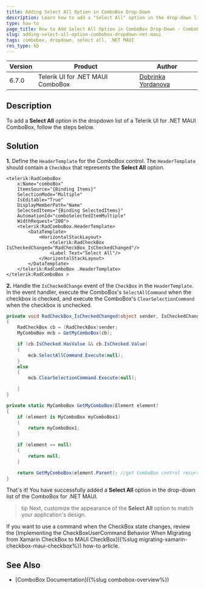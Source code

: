 ```yaml
---
title: Adding Select All Option in ComboBox Drop-Down
description: Learn how to add a "Select All" option in the drop-down list of a ComboBox for .NET MAUI.
type: how-to
page_title: How to Add Select All Option in ComboBox Drop-Down - ComboBox for .NET MAUI
slug: adding-select-all-option-combobox-dropdown-net-maui
tags: combobox, dropdown, select all, .NET MAUI
res_type: kb
---
```


| Version | Product | Author | 
| --- | --- | ---- | 
| 6.7.0 | Telerik UI for .NET MAUI ComboBox | [Dobrinka Yordanova](https://www.telerik.com/blogs/author/dobrinka-yordanova)| 


## Description

To add a **Select All** option in the dropdown list of a Telerik UI for .NET MAUI ComboBox, follow the steps below.

## Solution

**1.** Define the `HeaderTemplate` for the ComboBox control. The `HeaderTemplate` should contain a `CheckBox` that represents the **Select All** option.

```XAML
<telerik:RadComboBox 
    x:Name="comboBox"
    ItemsSource="{Binding Items}"
    SelectionMode="Multiple"
    IsEditable="True"
    DisplayMemberPath="Name"
    SelectedItems="{Binding SelectedItems}"
    AutomationId="comboSelectedItemMultiple"
    WidthRequest="200">
    <telerik:RadComboBox.HeaderTemplate>
        <DataTemplate>
            <HorizontalStackLayout>
                <telerik:RadCheckBox IsCheckedChanged="RadCheckBox_IsCheckedChanged"/>
                <Label Text="Select All"/>
            </HorizontalStackLayout>
        </DataTemplate>
    </telerik:RadComboBox .HeaderTemplate>
</telerik:RadComboBox >
```

**2.** Handle the `IsCheckedChange` event of the `CheckBox` in the `HeaderTemplate`. In the event handler, execute the ComboBox's `SelectAllCommand` when the checkbox is checked, and execute the ComboBox's `ClearSelectionCommand` when the checkbox is unchecked.

```C#
private void RadCheckBox_IsCheckedChanged(object sender, IsCheckedChangedEventArgs e)
{
    RadCheckBox cb = (RadCheckBox)sender;
    MyComboBox mcb = GetMyComboBox(cb);

    if (cb.IsChecked.HasValue && cb.IsChecked.Value)
    {
        mcb.SelectAllCommand.Execute(null);
    }
    else
    {
        mcb.ClearSelectionCommand.Execute(null);

    }
}

private static MyComboBox GetMyComboBox(Element element)
{
    if (element is MyComboBox myComboBox1)
    {
        return myComboBox1;
    }

    if (element == null)
    {
        return null;
    }

    return GetMyComboBox(element.Parent); //get ComboBox control recursively
}
```

That's it! You have successfully added a **Select All** option in the drop-down list of the ComboBox for .NET MAUI.

>tip Next, customize the appearance of the **Select All** option to match your application's design.

If you want to use a command when the CheckBox state changes, review the [Implementing the CheckBoxUserCommand Behavior When Migrating from Xamarin CheckBox to MAUI CheckBox]({%slug migrating-xamarin-checkbox-maui-checkbox%}) how-to article. 

## See Also

- [ComboBox Documentation]({%slug combobox-overview%})